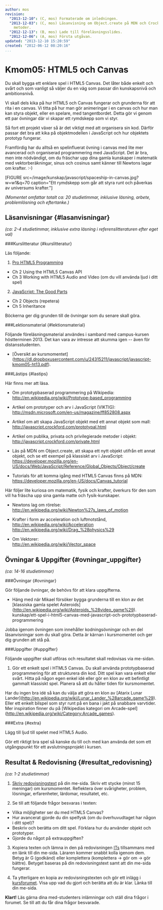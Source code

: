 ```yaml
---
author: mos
revision:
  "2013-12-10": (C, mos) Formaterade om inledningen.
  "2013-12-03": (C, mos) Läsanvisning om Object.create på MDN och Crockford om privata
    metoder.
  "2012-12-13": (B, mos) Lade till föreläsningsslides.
  "2012-12-06": (A, mos) Första utgåvan.
updated: "2013-12-10 15:20:59"
created: "2012-06-12 08:20:16"
...
```

Kmom05: HTML5 och Canvas
==================================

Du skall bygga ett enklare spel i HTML5 Canvas. Det låter både enkelt och svårt och som vanligt så väljer du en väg som passar din kunskapsnivå och ambitionsnivå.

Vi skall dels kika på hur HTML5 och Canvas fungerar och grunderna för att rita i en canvas. Vi titta på hur man gör animeringar i en canvas och hur man kan styra objekt, eller en spelare, med tangentbordet. Detta gör vi genom ett par övningar där vi skapar ett rymdskepp som vi styr.

Så fort ett projekt växer så är det viktigt med att organisera sin kod. Därför passar det bra att kika på objektmodellen i JavaScript och hur objektets prototyp fungerar.

Framfördig har du alltså en spelinfluerat övning i canvas med lite mer avancerad och organiserad programmering med JavaScript. Det är bra, men inte nödvändigt, om du fräschar upp dina gamla kunskaper i matematik med vektorberäkningar, sinus och cosinus samt känner till Newtons lagar om krafter. :-)

[FIGURE src=/image/kunskap/javascript/spaceship-in-canvas.jpg?w=w1&q=70 caption="Ett rymdskepp som går att styra runt och påverkas av universums krafter."] 

*(Momentet omfattar totalt ca: 20 studietimmar, inklusive läsning, arbete, problemlösning och eftertanke.)*



Läsanvisningar  {#lasanvisningar}
---------------------------------

*(ca: 2-4 studietimmar, inklusive extra läsning i referenslitteraturen efter eget val)*


###Kurslitteratur  {#kurslitteratur}

Läs följande:

1. [Pro HTML5 Programming](kunskap/boken-pro-html5-programming)  
  * Ch 2 Using the HTML5 Canvas API
  * Ch 3 Working with HTML5 Audio and Video (om du vill använda ljud i ditt spel)

2. [JavaScript: The Good Parts](kunskap/boken-javascript-the-good-parts)
  * Ch 2 Objects (repetera) 
  * Ch 5 Inheritance 

Böckerna ger dig grunden till de övningar som du senare skall göra.


###Lektionsmaterial  {#lektionsmaterial}

Följande föreläsningsmaterial användes i samband med campus-kursen höstterminen 2013. Det kan vara av intresse att skumma igen -- även för distansstudenten.

* [Översikt av kursmomentet](<a href='https://dl.dropboxusercontent.com/u/24315211/javascript/javascript-kmom05-ht13.pdf'>https://dl.dropboxusercontent.com/u/24315211/javascript/javascript-kmom05-ht13.pdf</a>).



###Lästips {#lastips}

Här finns mer att läsa.

* Om prototypbaserad programmering på Wikipedia:  
  <a href='http://en.wikipedia.org/wiki/Prototype-based_programming'>http://en.wikipedia.org/wiki/Prototype-based_programming</a>

* Artikel om prototyper och arv i JavaScript (VIKTIG):  
  <a href='http://msdn.microsoft.com/en-us/magazine/ff852808.aspx'>http://msdn.microsoft.com/en-us/magazine/ff852808.aspx</a>

* Artikel om att skapa JavaScript objekt med ett annat objekt som mall:  
  <a href='http://javascript.crockford.com/prototypal.html'>http://javascript.crockford.com/prototypal.html</a>

* Artikel om publika, privata och privilegierade metoder i objekt:  
  <a href='http://javascript.crockford.com/private.html'>http://javascript.crockford.com/private.html</a>

* Läs på MDN om Object.create, att skapa ett nytt objekt utifrån ett annat objekt, och se ett exempel på klassiskt arv i JavaScript:  
  <a href='https://developer.mozilla.org/en-US/docs/Web/JavaScript/Reference/Global_Objects/Object/create'>https://developer.mozilla.org/en-US/docs/Web/JavaScript/Reference/Global_Objects/Object/create</a>

* Tutorials för att komma igång med HTML5 Canvas finns på MDN:  
  <a href='https://developer.mozilla.org/en-US/docs/Canvas_tutorial'>https://developer.mozilla.org/en-US/docs/Canvas_tutorial</a>

Här följer lite kuriosa om matematik, fysik och krafter, överkurs för den som vill ha fräscha upp sina gamla matte och fysik-kunskaper.  

* Newtons lag om rörelse:  
  <a href='http://en.wikipedia.org/wiki/Newton%27s_laws_of_motion'>http://en.wikipedia.org/wiki/Newton%27s_laws_of_motion</a>

* Krafter i form av acceleration och luftmotstånd,  
  <a href='http://en.wikipedia.org/wiki/Acceleration'>http://en.wikipedia.org/wiki/Acceleration</a>
  <a href='http://en.wikipedia.org/wiki/Drag_%28physics%29'>http://en.wikipedia.org/wiki/Drag_%28physics%29</a>

* Om Vektorer:  
  <a href='http://en.wikipedia.org/wiki/Vector_space'>http://en.wikipedia.org/wiki/Vector_space</a>



Övningar & Uppgifter  {#ovningar_uppgifter}
-------------------------------------------

*(ca: 14-16 studietimmar)*


###Övningar {#ovningar}

Gör följande övningar, de behövs för att klara uppgifterna. 

* Häng med när Mikael försöker bygga grunderna till en klon av det [klassiska gamla spelet Asteroids](<a href='http://en.wikipedia.org/wiki/Asteroids_%28video_game%29'>http://en.wikipedia.org/wiki/Asteroids_%28video_game%29</a>).  
  kunskap/ett-spel-i-html5-canvas-med-javascript-och-prototypbaserad-programmering
   
Jobba igenom övningen som innehåller kodningsövningar och en del läsanvisningar som du skall göra. Detta är kärnan i kursmomentet och ger dig grunden att stå på.



###Uppgifter {#uppgifter}

Följande uppgifter skall utföras och resultatet skall redovisas via me-sidan.

1. Gör ett enkelt spel i HTML5 Canvas. Du skall använda prototypbaserad programmering för att strukturera din kod. Ditt spel kan vara enkelt eller svårt. Hitta på någon egen enkel idé eller gör en klon av ett befintligt gammalt klassiskt spel. Planera så att du håller tiden för kursmomentet.

Har du ingen bra idé så kan du välja att göra en klon av [Atarix Lunar Lander](<a href='http://en.wikipedia.org/wiki/Lunar_Lander_%28arcade_game%29'>http://en.wikipedia.org/wiki/Lunar_Lander_%28arcade_game%29</a>). Eller ett enkelt bilspel som styr runt på en bana i jakt på snabbare varvtider. Mer inspiration finner du på [Wikipedias kategori om Arcade-spel](<a href='http://en.wikipedia.org/wiki/Category:Arcade_games'>http://en.wikipedia.org/wiki/Category:Arcade_games</a>).



###Extra {#extra}

Lägg till ljud till spelet med HTML5 Audio.

Gör ett riktigt bra spel så kanske du till och med kan använda det som ett utgångspunkt för ett avslutningsprojekt i kursen.



Resultat & Redovisning  {#resultat_redovisning}
-----------------------------------------------

*(ca: 1-2 studietimmar)*

1. [Skriv redovisningstext](kunskap/att-skriva-en-bra-redovisningstext) på din me-sida. Skriv ett stycke (minst 15 meningar) om kursmomentet. Reflektera över svårigheter, problem, lösningar, erfarenheter, lärdomar, resultatet, etc.

2. Se till att följande frågor besvaras i texten:
  * Vilka möjligheter ser du med HTML5 Canvas?
  * Hur avancerat gjorde du din spelfysk (om du överhuvudtaget har någon i ditt spel)?
  * Beskriv och berätta om ditt spel. Förklara hur du använder objekt och prototyper.
  * Gjorde du något på extrauppgiften?

3. Kopiera texten och lämna in den på redovisningen [ITs](bth#its) tillsammans med en länk till din me-sida. Läraren kommer snabbt kolla igenom dem. Betyg är G (godkänd) eller komplettera (komplettera -> gör om -> gör bättre). Betyget baseras på din redovisningstext samt att din me-sida fungerar.

4. Ta ytterligare en kopia av redovisningstexten och gör ett inlägg i [kursforumet](forum/utbildning/javascript). Visa upp vad du gjort och berätta att du är klar. Länka till din me-sida.


**Klart!** Läs gärna dina med-studenters inlämningar och ställ dina frågor i forumet. Se till att du får dina frågor besvarade.





